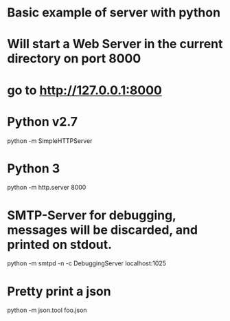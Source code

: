 # Basic example of server with python
# Will start a Web Server in the current directory on port 8000
# go to http://127.0.0.1:8000

# Python v2.7
python -m SimpleHTTPServer
# Python 3
python -m http.server 8000

# SMTP-Server for debugging, messages will be discarded, and printed on stdout.
python -m smtpd -n -c DebuggingServer localhost:1025

# Pretty print a json
python -m json.tool foo.json

